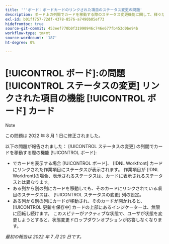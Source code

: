 ```yaml
---
title: '''ボード：ボードカードのリンクされた項目のステータス変更の問題'
description: ボード上の列間でカードを移動する際のステータス変更機能に関して、様々な問題が報告されました。
exl-id: b01ff757-72df-4378-8576-a7490b05ef73
hidefromtoc: true
source-git-commit: 453eef770b0f31990946c746e677fb453d0be94b
workflow-type: tm+mt
source-wordcount: '187'
ht-degree: 0%

---
```


# [!UICONTROL ボード]:の問題 [!UICONTROL ステータスの変更] リンクされた項目の機能 [!UICONTROL ボード] カード

>[!NOTE]
>
>この問題は 2022 年 8 月 1 日に修正されました。

以下の問題が報告されました： [!UICONTROL ステータスの変更] の列間でカードを移動する際の機能 [!UICONTROL ボード]:

* でカードを表示する場合 [!UICONTROL ボード]、 [!DNL Workfront] カードにリンクされた作業項目にステータスが表示されます。 作業項目が [!DNL Workfront]の場合、表示されるステータスは、カードに表示されるステータスとは異なります。
* ある列から別の列にカードを移動しても、そのカードにリンクされている項目のステータスは、 [!UICONTROL ステータスの変更] 列の設定。
* ある列から別の列にカードが移動され、そのカードが開かれると、 [!UICONTROL 更新を保存中] カードの上部にあるインジケーターは、無限に回転し続けます。 このスピナーがアクティブな状態で、ユーザが状態を変更しようとすると、状態変更ドロップダウンオプションが応答しなくなります。

_最初の報告は 2022 年 7 月 20 日です。_
